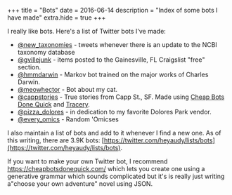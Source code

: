 +++
title = "Bots"
date = 2016-06-14
description = "Index of some bots I have made"
extra.hide = true
+++

I really like bots. Here's a list of Twitter bots I've made:

- [@new_taxonomies](https://twitter.com/new_taxonomies) - tweets whenever there is an
  update to the NCBI taxonomy database
- [@gvillejunk](https://twitter.com/gvillejunk) - items posted to the
  Gainesville, FL Craigslist "free" section.
- [@hmmdarwin](https://twitter.com/hmmdarwin) - Markov bot trained on the major
  works of Charles Darwin.
- [@meowhector](https://twitter.com/meowhector) - Bot about my cat.
- [@cappstories](https://twitter.com/cappstories) - True stories from Capp
   St., SF. Made using [Cheap Bots Done Quick](http://cheapbotsdonequick.com/)
   and [Tracery](http://www.crystalcodepalace.com/traceryTut.html#).
- [@pizza_dolores](https://twitter.com/pizza_dolores) - in dedication to my
   favorite Dolores Park vendor.
- [@every_omics](https://twitter.com/every_omics) - Random 'Omicses


I also maintain a list of bots and add to it whenever I find a new one. As of
this writing, there are 3.9K bots:
[https://twitter.com/heyaudy/lists/bots](https://twitter.com/heyaudy/lists/bots).

If you want to make your own Twitter bot, I recommend
https://cheapbotsdonequick.com/ which lets you create one using a generative
grammar which sounds complicated but it's is really just writing a"choose your
own adventure" novel using JSON.
